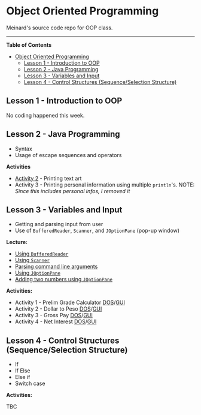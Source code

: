 # Object Oriented Programming

Meinard's source code repo for OOP class.

---

**Table of Contents**
- [Object Oriented Programming](#object-oriented-programming)
  - [Lesson 1 - Introduction to OOP](#lesson-1---introduction-to-oop)
  - [Lesson 2 - Java Programming](#lesson-2---java-programming)
  - [Lesson 3 - Variables and Input](#lesson-3---variables-and-input)
  - [Lesson 4 - Control Structures (Sequence/Selection Structure)](#lesson-4---control-structures-sequenceselection-structure)

## Lesson 1 - Introduction to OOP

No coding happened this week.

## Lesson 2 - Java Programming

- Syntax
- Usage of escape sequences and operators

**Activities**

- [Activity 2](src/lesson2/Activity2.java) - Printing text art
- Activity 3 - Printing personal information using multiple `println`'s.
  NOTE: *Since this includes personal infos, I removed it*

## Lesson 3 - Variables and Input

- Getting and parsing input from user
- Use of `BufferedReader`, `Scanner`, and `JOptionPane` (pop-up window)

**Lecture:**

- [Using `BufferedReader`](src/lesson3/Example1.java)
- [Using `Scanner`](src/lesson3/Example2.java)
- [Parsing command line arguments](src/lesson3/Example3.java)
- [Using `JOptionPane`](src/lesson3/Example4.java)
- [Adding two numbers using `JOptionPane`](src/lesson3/Example5.java)

**Activities:**

- Activity 1 - Prelim Grade Calculator [DOS](src/lesson3/Act1dos.java)/[GUI](src/lesson3/Act1Window.java/)
- Activity 2 - Dollar to Peso [DOS](src/lesson3/Act2dos.java)/[GUI](src/lesson3/Act2Window.java/)
- Activity 3 - Gross Pay [DOS](src/lesson3/Act3dos.java)/[GUI](src/lesson3/Act3Window.java/)
- Activity 4 - Net Interest [DOS](src/lesson3/Act4dos.java)/[GUI](src/lesson3/Act4Window.java/)

## Lesson 4 - Control Structures (Sequence/Selection Structure)

- If
- If Else
- Else if
- Switch case

**Activities:**

TBC
